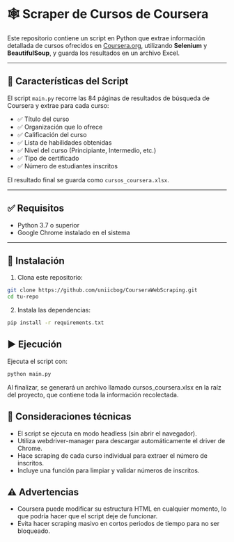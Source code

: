 # 🕸️ Scraper de Cursos de Coursera

Este repositorio contiene un script en Python que extrae información detallada de cursos ofrecidos en [Coursera.org](https://www.coursera.org/), utilizando **Selenium** y **BeautifulSoup**, y guarda los resultados en un archivo Excel.

---

## 📌 Características del Script

El script `main.py` recorre las 84 páginas de resultados de búsqueda de Coursera y extrae para cada curso:

- ✅ Título del curso  
- ✅ Organización que lo ofrece  
- ✅ Calificación del curso  
- ✅ Lista de habilidades obtenidas  
- ✅ Nivel del curso (Principiante, Intermedio, etc.)  
- ✅ Tipo de certificado  
- ✅ Número de estudiantes inscritos

El resultado final se guarda como `cursos_coursera.xlsx`.

---

## ✅ Requisitos

- Python 3.7 o superior  
- Google Chrome instalado en el sistema

---

## 🔧 Instalación

1. Clona este repositorio:

```bash
git clone https://github.com/uniicbog/CourseraWebScraping.git
cd tu-repo
```

2. Instala las dependencias:

```bash
pip install -r requirements.txt
```

## ▶️ Ejecución

Ejecuta el script con:

```bash
python main.py
```

Al finalizar, se generará un archivo llamado cursos_coursera.xlsx en la raíz del proyecto, que contiene toda la información recolectada.

## 🧠 Consideraciones técnicas

- El script se ejecuta en modo headless (sin abrir el navegador).
- Utiliza webdriver-manager para descargar automáticamente el driver de Chrome.
- Hace scraping de cada curso individual para extraer el número de inscritos.
- Incluye una función para limpiar y validar números de inscritos.

## ⚠️ Advertencias

- Coursera puede modificar su estructura HTML en cualquier momento, lo que podría hacer que el script deje de funcionar.
- Evita hacer scraping masivo en cortos periodos de tiempo para no ser bloqueado.
